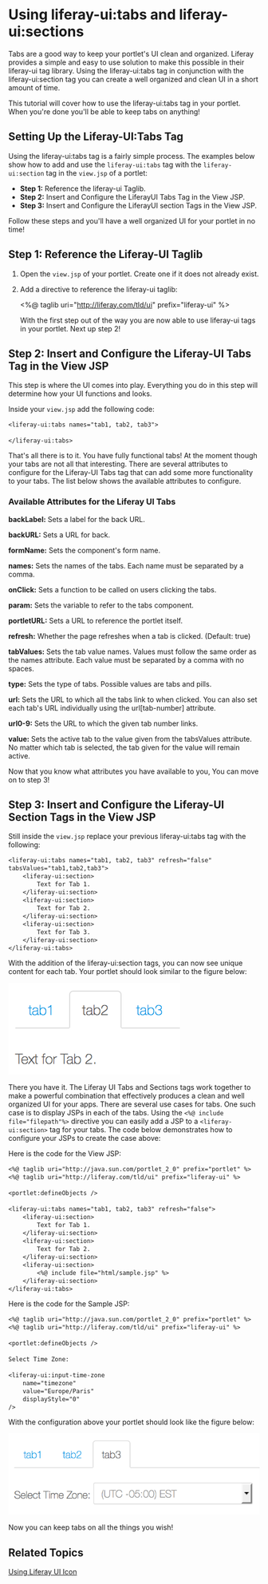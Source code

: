 # Using liferay-ui:tabs and liferay-ui:sections [](id=using-liferay-uitabs-and-liferay-uisections)

Tabs are a good way to keep your portlet's UI clean and organized. Liferay 
provides a simple and easy to use solution to make this possible in their 
liferay-ui tag library. Using the liferay-ui:tabs tag in conjunction with the 
liferay-ui:section tag you can create a well organized and clean UI in a short 
amount of time.

This tutorial will cover how to use the liferay-ui:tabs tag in your portlet. 
When you're done you'll be able to keep tabs on anything!

## Setting Up the Liferay-UI:Tabs Tag

Using the liferay-ui:tabs tag is a fairly simple process. The examples below
show how to add and use the `liferay-ui:tabs` tag with the `liferay-ui:section`
tag in the `view.jsp` of a portlet:

- **Step 1:** Reference the liferay-ui Taglib.
- **Step 2:** Insert and Configure the LiferayUI Tabs Tag in the View JSP.
- **Step 3:** Insert and Configure the LiferayUI section Tags in the View JSP. 
 	
Follow these steps and you'll have a well organized UI for your portlet in no 
time!

## Step 1: Reference the Liferay-UI Taglib

1. Open the `view.jsp` of your portlet. Create one if it does not already exist.

2. Add a directive to reference the liferay-ui taglib:

    <%@ taglib uri="http://liferay.com/tld/ui" prefix="liferay-ui" %>
    
    With the first step out of the way you are now able to use liferay-ui
    tags in your portlet. Next up step 2!
    
## Step 2: Insert and Configure the Liferay-UI Tabs Tag in the View JSP

This step is where the UI comes into play. Everything you do in this step will
determine how your UI functions and looks. 

Inside your `view.jsp` add the following code:

    <liferay-ui:tabs names="tab1, tab2, tab3">
    
    </liferay-ui:tabs>

That's all there is to it. You have fully functional tabs! At the moment though 
your tabs are not all that interesting. There are several attributes to 
configure for the Liferay-UI Tabs tag that can add some more functionality to 
your tabs. The list below shows the available attributes to configure.

### Available Attributes for the Liferay UI Tabs

**backLabel:** Sets a label for the back URL.

**backURL:** Sets a URL for back.

**formName:** Sets the component's form name.

**names:** Sets the names of the tabs. Each name must be separated by a comma.

**onClick:** Sets a function to be called on users clicking the tabs.

**param:** Sets the variable to refer to the tabs component.

**portletURL:** Sets a URL to reference the portlet itself.

**refresh:** Whether the page refreshes when a tab is clicked. (Default: true)

**tabValues:** Sets the tab value names. Values must follow the same order as
the names attribute. Each value must be separated by a comma with no spaces.

**type:** Sets the type of tabs. Possible values are tabs and pills.

**url:** Sets the URL to which all the tabs link to when clicked. You can also
set each tab's URL individually using the url[tab-number] attribute.

**url0-9:** Sets the URL to which the given tab number links.

**value:** Sets the active tab to the value given from the tabsValues attribute.
No matter which tab is selected, the tab given for the value will remain active.

Now that you know what attributes you have available to you, You can move on to
step 3!

## Step 3: Insert and Configure the Liferay-UI Section Tags in the View JSP

Still inside the `view.jsp` replace your previous liferay-ui:tabs tag with the
following:

    <liferay-ui:tabs names="tab1, tab2, tab3" refresh="false" tabsValues="tab1,tab2,tab3">
        <liferay-ui:section>
		    Text for Tab 1.
	    </liferay-ui:section>
	    <liferay-ui:section>
		    Text for Tab 2.
	    </liferay-ui:section>
	    <liferay-ui:section>
		    Text for Tab 3.
	    </liferay-ui:section>
    </liferay-ui:tabs>
    
With the addition of the liferay-ui:section tags, you can now see unique content
for each tab. Your portlet should look similar to the figure below:

![Figure 1: Here's what the fully configured tabs look like.](../../images/tabs-01.png)

There you have it. The Liferay UI Tabs and Sections tags work together to make a
powerful combination that effectively produces a clean and well organized UI for
your apps. There are several use cases for tabs. One such case is to display
JSPs in each of the tabs. Using the `<%@ include file="filepath"%>` directive 
you can easily add a JSP to a `<liferay-ui:section>` tag for your tabs. The code 
below demonstrates how to configure your JSPs to create the case above:

Here is the code for the View JSP:
    
    <%@ taglib uri="http://java.sun.com/portlet_2_0" prefix="portlet" %>
    <%@ taglib uri="http://liferay.com/tld/ui" prefix="liferay-ui" %>

    <portlet:defineObjects />

    <liferay-ui:tabs names="tab1, tab2, tab3" refresh="false">
  		<liferay-ui:section>
		    Text for Tab 1.
	    </liferay-ui:section>
	    <liferay-ui:section>
		    Text for Tab 2.
	    </liferay-ui:section>
	    <liferay-ui:section>
		    <%@ include file="html/sample.jsp" %>
		</liferay-ui:section>
    </liferay-ui:tabs>
    
Here is the code for the Sample JSP:
    
    <%@ taglib uri="http://java.sun.com/portlet_2_0" prefix="portlet" %>
    <%@ taglib uri="http://liferay.com/tld/ui" prefix="liferay-ui" %>

    <portlet:defineObjects />

    Select Time Zone: 

    <liferay-ui:input-time-zone
	    name="timezone"
		value="Europe/Paris"
        displayStyle="0"
	/>
	
With the configuration above your portlet should look like the figure below:

![Figure 2: Here's what the newly configured tabs look like.](../../images/tabs-02.png)

Now you can keep tabs on all the things you wish!

## Related Topics

 [Using Liferay UI Icon](http://dev.liferay.com/tutorials/-/knowledge_base/using-liferay-ui-icon-in-a-portlet)
